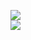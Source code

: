 [![](https://img.shields.io/badge/Made%20With-Github%20Spray-lightgrey.svg?style=for-the-badge&logo=github)](https://github.com/Annihil/github-spray#1282)  
[![](https://i.imgur.com/2DrTn0Z.gif)](https://github.com/Annihil/github-spray)